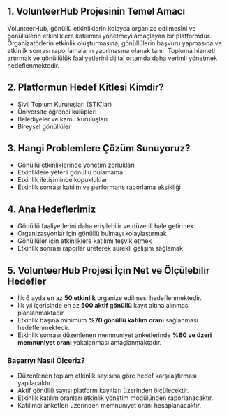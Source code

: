 ## 1. VolunteerHub Projesinin Temel Amacı
VolunteerHub, gönüllü etkinliklerin kolayca organize edilmesini ve gönüllülerin etkinliklere katılımını yönetmeyi amaçlayan bir platformdur.
Organizatörlerin etkinlik oluşturmasına, gönüllülerin başvuru yapmasına ve etkinlik sonrası raporlamaların yapılmasına olanak tanır.
Topluma hizmeti artırmak ve gönüllülük faaliyetlerini dijital ortamda daha verimli yönetmek hedeflenmektedir.

## 2. Platformun Hedef Kitlesi Kimdir?
- Sivil Toplum Kuruluşları (STK'lar)
- Üniversite öğrenci kulüpleri
- Belediyeler ve kamu kuruluşları
- Bireysel gönüllüler

## 3. Hangi Problemlere Çözüm Sunuyoruz?
- Gönüllü etkinliklerinde yönetim zorlukları
- Etkinliklere yeterli gönüllü bulamama
- Etkinlik iletişiminde kopukluklar
- Etkinlik sonrası katılım ve performans raporlama eksikliği

## 4. Ana Hedeflerimiz
- Gönüllü faaliyetlerini daha erişilebilir ve düzenli hale getirmek
- Organizasyonlar için gönüllü bulmayı kolaylaştırmak
- Gönüllüler için etkinliklere katılımı teşvik etmek
- Etkinlik sonrası raporlar üreterek sürekli gelişim sağlamak

## 5. VolunteerHub Projesi İçin Net ve Ölçülebilir Hedefler

- İlk 6 ayda en az **50 etkinlik** organize edilmesi hedeflenmektedir.
- İlk yıl içerisinde en az **500 aktif gönüllü** kayıt altına alınması planlanmaktadır.
- Etkinlik başına minimum **%70 gönüllü katılım oranı** sağlanması hedeflenmektedir.
- Etkinlik sonrası düzenlenen memnuniyet anketlerinde **%80 ve üzeri memnuniyet oranı** yakalanması amaçlanmaktadır.

### Başarıyı Nasıl Ölçeriz?

- Düzenlenen toplam etkinlik sayısına göre hedef karşılaştırması yapılacaktır.
- Aktif gönüllü sayısı platform kayıtları üzerinden ölçülecektir.
- Etkinlik katılım oranları etkinlik yönetim modülünden raporlanacaktır.
- Katılımcı anketleri üzerinden memnuniyet oranı hesaplanacaktır.

